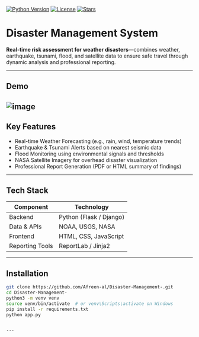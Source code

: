 <!-- Optional: Badges for CI, license, etc. Customize as needed -->
[![Python Version](https://img.shields.io/badge/python-3.x-blue.svg)]()
[![License](https://img.shields.io/badge/license-MIT-green.svg)]()
[![Stars](https://img.shields.io/github/stars/Afreen-al/Disaster-Management--?style=social)]()

# Disaster Management System

**Real-time risk assessment for weather disasters**—combines weather, earthquake, tsunami, flood, and satellite data to ensure safe travel through dynamic analysis and professional reporting.

---

##  Demo


![image](https://github.com/user-attachments/assets/90c60a70-71b6-4237-bc46-93b57a8d5f36)
---

##  Key Features

- Real-time Weather Forecasting (e.g., rain, wind, temperature trends)  
- Earthquake & Tsunami Alerts based on nearest seismic data  
- Flood Monitoring using environmental signals and thresholds  
- NASA Satellite Imagery for overhead disaster visualization  
- Professional Report Generation (PDF or HTML summary of findings)

---

##  Tech Stack

| Component           | Technology              |
|---------------------|--------------------------|
| Backend             | Python (Flask / Django)  |
| Data & APIs         | NOAA, USGS, NASA         |
| Frontend            | HTML, CSS, JavaScript    |
| Reporting Tools     | ReportLab / Jinja2       |


---

##  Installation

```bash
git clone https://github.com/Afreen-al/Disaster-Management-.git
cd Disaster-Management-
python3 -m venv venv
source venv/bin/activate  # or venv\Scripts\activate on Windows
pip install -r requirements.txt
python app.py


---

